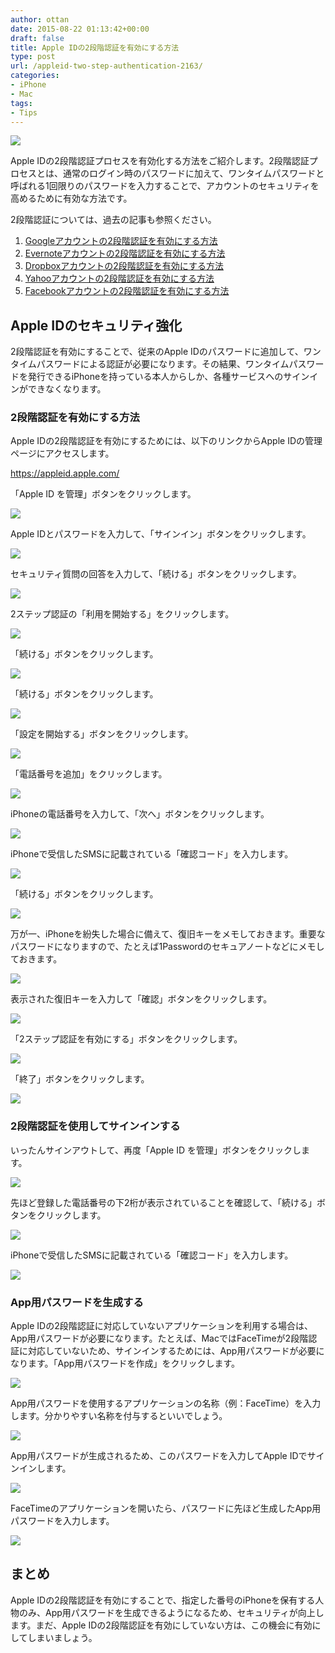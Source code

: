 ```yaml
---
author: ottan
date: 2015-08-22 01:13:42+00:00
draft: false
title: Apple IDの2段階認証を有効にする方法
type: post
url: /appleid-two-step-authentication-2163/
categories:
- iPhone
- Mac
tags:
- Tips
---
```


![](/images/2015/08/150822-55d7cccd48ee5.jpg)






Apple IDの2段階認証プロセスを有効化する方法をご紹介します。2段階認証プロセスとは、通常のログイン時のパスワードに加えて、ワンタイムパスワードと呼ばれる1回限りのパスワードを入力することで、アカウントのセキュリティを高めるために有効な方法です。





2段階認証については、過去の記事も参照ください。






  1. [Googleアカウントの2段階認証を有効にする方法](https://ottan.xyz/google-two-step-authentication-890/)
  2. [Evernoteアカウントの2段階認証を有効にする方法](https://ottan.xyz/evernote-two-step-authentication-909/)
  3. [Dropboxアカウントの2段階認証を有効にする方法](https://ottan.xyz/dropbox-two-step-authentication-929/)
  4. [Yahooアカウントの2段階認証を有効にする方法](https://ottan.xyz/yahoo-two-step-authentication-958/)
  5. [Facebookアカウントの2段階認証を有効にする方法](https://ottan.xyz/facebook-two-step-authentication-934/)




## Apple IDのセキュリティ強化





2段階認証を有効にすることで、従来のApple IDのパスワードに追加して、ワンタイムパスワードによる認証が必要になります。その結果、ワンタイムパスワードを発行できるiPhoneを持っている本人からしか、各種サービスへのサインインができなくなります。





### 2段階認証を有効にする方法





Apple IDの2段階認証を有効にするためには、以下のリンクからApple IDの管理ページにアクセスします。



https://appleid.apple.com/



「Apple ID を管理」ボタンをクリックします。





![](/images/2015/08/150822-55d7c5e355448.png)






Apple IDとパスワードを入力して、「サインイン」ボタンをクリックします。





![](/images/2015/08/150822-55d7c5e688caa.png)






セキュリティ質問の回答を入力して、「続ける」ボタンをクリックします。





![](/images/2015/08/150822-55d7c5e8e4d67.png)






2ステップ認証の「利用を開始する」をクリックします。





![](/images/2015/08/150822-55d7c5eb90218.png)






「続ける」ボタンをクリックします。





![](/images/2015/08/150822-55d7c5ede7c8f.png)






「続ける」ボタンをクリックします。





![](/images/2015/08/150822-55d7c5f0eb366.png)






「設定を開始する」ボタンをクリックします。





![](/images/2015/08/150822-55d7c5f3e982b.png)






「電話番号を追加」をクリックします。





![](/images/2015/08/150822-55d7c5f5ef21e.png)






iPhoneの電話番号を入力して、「次へ」ボタンをクリックします。





![](/images/2015/08/150822-55d7c5f7bd16b.png)






iPhoneで受信したSMSに記載されている「確認コード」を入力します。





![](/images/2015/08/150822-55d7c5f9a23d1.png)






「続ける」ボタンをクリックします。





![](/images/2015/08/150822-55d7c5fbbc205.png)






万が一、iPhoneを紛失した場合に備えて、復旧キーをメモしておきます。重要なパスワードになりますので、たとえば1Passwordのセキュアノートなどにメモしておきます。





![](/images/2015/08/150822-55d7c5fec52ac.png)






表示された復旧キーを入力して「確認」ボタンをクリックします。





![](/images/2015/08/150822-55d7c6019beb0.png)






「2ステップ認証を有効にする」ボタンをクリックします。





![](/images/2015/08/150822-55d7c60380178.png)






「終了」ボタンをクリックします。





![](/images/2015/08/150822-55d7c605b87e9.png)






### 2段階認証を使用してサインインする





いったんサインアウトして、再度「Apple ID を管理」ボタンをクリックします。





![](/images/2015/08/150822-55d7c6086f425.png)






先ほど登録した電話番号の下2桁が表示されていることを確認して、「続ける」ボタンをクリックします。





![](/images/2015/08/150822-55d7c60b2fcad.png)






iPhoneで受信したSMSに記載されている「確認コード」を入力します。





![](/images/2015/08/150822-55d7c60db0b51.png)






### App用パスワードを生成する





Apple IDの2段階認証に対応していないアプリケーションを利用する場合は、App用パスワードが必要になります。たとえば、MacではFaceTimeが2段階認証に対応していないため、サインインするためには、App用パスワードが必要になります。「App用パスワードを作成」をクリックします。





![](/images/2015/08/150822-55d7c61011c77.png)






App用パスワードを使用するアプリケーションの名称（例：FaceTime）を入力します。分かりやすい名称を付与するといいでしょう。





![](/images/2015/08/150822-55d7c612dd286.png)






App用パスワードが生成されるため、このパスワードを入力してApple IDでサインインします。





![](/images/2015/08/150822-55d7c6147b04b.png)






FaceTimeのアプリケーションを開いたら、パスワードに先ほど生成したApp用パスワードを入力します。





![](/images/2015/08/150822-55d7ccc9b7c26.png)






## まとめ





Apple IDの2段階認証を有効にすることで、指定した番号のiPhoneを保有する人物のみ、App用パスワードを生成できるようになるため、セキュリティが向上します。まだ、Apple IDの2段階認証を有効にしていない方は、この機会に有効にしてしまいましょう。
